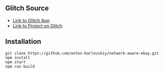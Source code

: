 
## Glitch Source
* [Link to Glitch App](https://anton-karlovskiy-network-aware-ebay.glitch.me/)
* [Link to Project on Glitch](https://glitch.com/~anton-karlovskiy-network-aware-ebay)

## Installation
```
git clone https://github.com/anton-karlovskiy/network-aware-ebay.git
npm install
npm start
npm run build
```